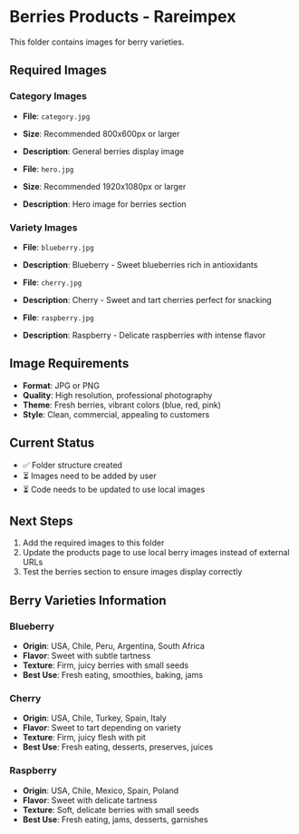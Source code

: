 # Berries Products - Rareimpex

This folder contains images for berry varieties.

## Required Images

### Category Images
- **File**: `category.jpg`
- **Size**: Recommended 800x600px or larger
- **Description**: General berries display image

- **File**: `hero.jpg`
- **Size**: Recommended 1920x1080px or larger
- **Description**: Hero image for berries section

### Variety Images
- **File**: `blueberry.jpg`
- **Description**: Blueberry - Sweet blueberries rich in antioxidants

- **File**: `cherry.jpg`
- **Description**: Cherry - Sweet and tart cherries perfect for snacking

- **File**: `raspberry.jpg`
- **Description**: Raspberry - Delicate raspberries with intense flavor



## Image Requirements

- **Format**: JPG or PNG
- **Quality**: High resolution, professional photography
- **Theme**: Fresh berries, vibrant colors (blue, red, pink)
- **Style**: Clean, commercial, appealing to customers

## Current Status

- ✅ Folder structure created
- ⏳ Images need to be added by user
- ⏳ Code needs to be updated to use local images

## Next Steps

1. Add the required images to this folder
2. Update the products page to use local berry images instead of external URLs
3. Test the berries section to ensure images display correctly

## Berry Varieties Information

### Blueberry
- **Origin**: USA, Chile, Peru, Argentina, South Africa
- **Flavor**: Sweet with subtle tartness
- **Texture**: Firm, juicy berries with small seeds
- **Best Use**: Fresh eating, smoothies, baking, jams

### Cherry
- **Origin**: USA, Chile, Turkey, Spain, Italy
- **Flavor**: Sweet to tart depending on variety
- **Texture**: Firm, juicy flesh with pit
- **Best Use**: Fresh eating, desserts, preserves, juices

### Raspberry
- **Origin**: USA, Chile, Mexico, Spain, Poland
- **Flavor**: Sweet with delicate tartness
- **Texture**: Soft, delicate berries with small seeds
- **Best Use**: Fresh eating, jams, desserts, garnishes


